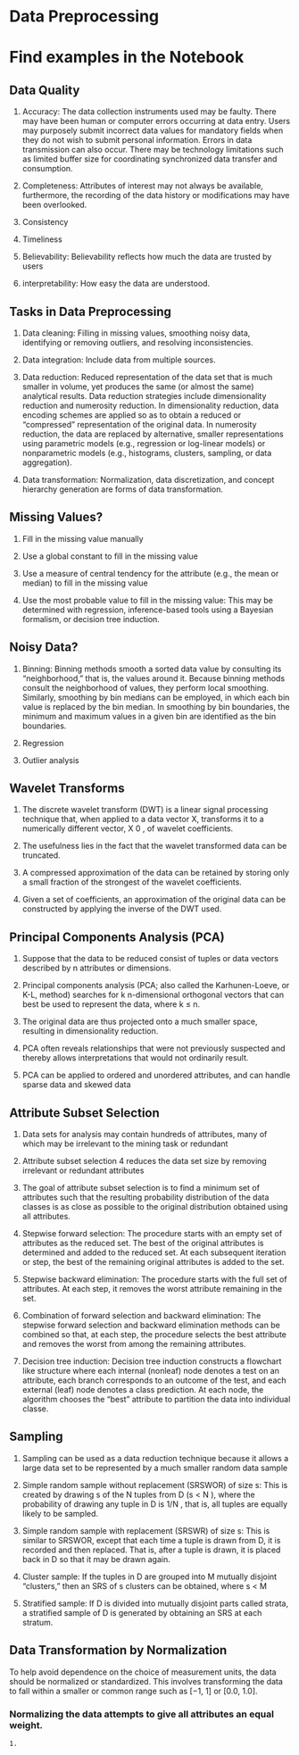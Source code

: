 # Data Preprocessing

# Find examples in the Notebook

## Data Quality

1. Accuracy: The data collection instruments used may be faulty. There may have been human or computer errors occurring at data entry. Users may purposely submit incorrect data values for mandatory fields when they do not wish to submit personal information. Errors in data transmission can also occur. There may be technology limitations such as limited buffer size for coordinating synchronized data transfer and consumption.

2. Completeness: Attributes of interest may not always be available, furthermore, the recording of the data history or modifications may have been overlooked.

3. Consistency

4. Timeliness

5. Believability: Believability reflects how much the data are trusted by users

6. interpretability: How easy the data are understood.
 


## Tasks in Data Preprocessing

1. Data cleaning: Filling in missing values, smoothing noisy data, identifying or removing outliers, and resolving inconsistencies.

2. Data integration: Include data from multiple sources. 

3. Data reduction: Reduced representation of the data set that is much smaller in volume, yet produces the same (or almost the same) analytical results. Data reduction strategies include dimensionality reduction and numerosity reduction. In dimensionality reduction, data encoding schemes are applied so as to obtain a reduced or “compressed” representation of the original data. In numerosity reduction, the data are replaced by alternative, smaller representations using parametric models (e.g., regression or log-linear models) or nonparametric models (e.g., histograms, clusters, sampling, or data aggregation).

4. Data transformation: Normalization, data discretization, and concept hierarchy generation are forms of data transformation.



## Missing Values?

1. Fill in the missing value manually

2. Use a global constant to fill in the missing value

3. Use a measure of central tendency for the attribute (e.g., the mean or median) to fill in the missing value

4. Use the most probable value to fill in the missing value: This may be determined with regression, inference-based tools using a Bayesian formalism, or decision tree induction.


## Noisy Data?

1. Binning: Binning methods smooth a sorted data value by consulting its “neighborhood,” that is, the values around it. Because binning methods consult the neighborhood of values, they perform local smoothing. Similarly, smoothing by bin medians can be employed, in which each bin value is replaced by the bin median. In smoothing by bin boundaries, the minimum and maximum values in a given bin are identified as the bin boundaries.

2. Regression

3. Outlier analysis

## Wavelet Transforms

1. The discrete wavelet transform (DWT) is a linear signal processing technique that,
when applied to a data vector X, transforms it to a numerically different vector, X 0 , of
wavelet coefficients.

2. The usefulness lies in the fact that the wavelet transformed data can be truncated.

3. A compressed approximation of the data can be retained by storing only a small fraction of the strongest of the wavelet coefficients.

4. Given a set of coefficients, an approximation of the original data can be constructed by applying the inverse of the DWT used.

## Principal Components Analysis (PCA)

1. Suppose that the data to be reduced consist of tuples or data vectors described by n attributes or dimensions. 

2. Principal components analysis (PCA; also called the Karhunen-Loeve, or K-L, method) searches for k n-dimensional orthogonal vectors that can best be used to represent the data, where k ≤ n.

3. The original data are thus projected onto a much smaller space, resulting in dimensionality reduction.

4. PCA often reveals relationships that were not previously suspected and thereby allows interpretations that would not ordinarily result.

5. PCA can be applied to ordered and unordered attributes, and can handle sparse data and skewed data

## Attribute Subset Selection

1. Data sets for analysis may contain hundreds of attributes, many of which may be irrelevant to the mining task or redundant

2. Attribute subset selection 4 reduces the data set size by removing irrelevant or redundant attributes

3. The goal of attribute subset selection is to find a minimum set of attributes such that the resulting probability distribution of the data classes is as close as possible to the original distribution obtained using all attributes.

4. Stepwise forward selection: The procedure starts with an empty set of attributes as
the reduced set. The best of the original attributes is determined and added to the reduced set. At each subsequent iteration or step, the best of the remaining original attributes is added to the set.

5. Stepwise backward elimination: The procedure starts with the full set of attributes. At each step, it removes the worst attribute remaining in the set.

6. Combination of forward selection and backward elimination: The stepwise forward selection and backward elimination methods can be combined so that, at each step, the procedure selects the best attribute and removes the worst from among the remaining attributes.

7. Decision tree induction: Decision tree induction constructs a flowchart like structure where each internal (nonleaf) node denotes a test on an attribute, each branch corresponds to an outcome of the test, and each external (leaf) node denotes a class prediction. At each node, the algorithm chooses the “best” attribute to partition the data into individual classe. 

## Sampling

1. Sampling can be used as a data reduction technique because it allows a large data set to be represented by a much smaller random data sample

2. Simple random sample without replacement (SRSWOR) of size s: This is created by drawing s of the N tuples from D (s < N ), where the probability of drawing any tuple in D is 1/N , that is, all tuples are equally likely to be sampled.

3. Simple random sample with replacement (SRSWR) of size s: This is similar to SRSWOR, except that each time a tuple is drawn from D, it is recorded and then replaced. That is, after a tuple is drawn, it is placed back in D so that it may be drawn again.

4. Cluster sample: If the tuples in D are grouped into M mutually disjoint “clusters,” then an SRS of s clusters can be obtained, where s < M

5. Stratified sample: If D is divided into mutually disjoint parts called strata, a stratified sample of D is generated by obtaining an SRS at each stratum.


## Data Transformation by Normalization

To help avoid dependence on the choice of measurement units, the data should be normalized or standardized. This involves transforming the data to fall within a smaller or common range such as [−1, 1] or [0.0, 1.0]. 

### Normalizing the data attempts to give all attributes an equal weight. 

	1. 